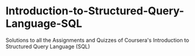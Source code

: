 # Introduction-to-Structured-Query-Language-SQL
Solutions to all the Assignments and Quizzes of Coursera's Introduction to Structured Query Language (SQL)
